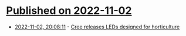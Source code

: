 # [Published on 2022-11-02](index.md)

* [2022-11-02, 20:08:11](https://news.ycombinator.com/item?id=33442235) - [Cree releases LEDs designed for horticulture](https://cree-led.com/news/photophyll-select/)
